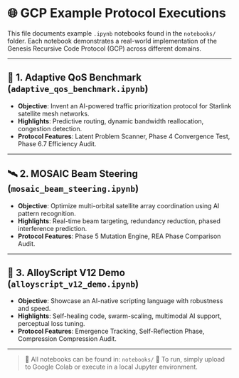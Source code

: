 # 🌐 GCP Example Protocol Executions

This file documents example `.ipynb` notebooks found in the `notebooks/` folder. Each notebook demonstrates a real-world implementation of the Genesis Recursive Code Protocol (GCP) across different domains.

---

## 📡 1. Adaptive QoS Benchmark (`adaptive_qos_benchmark.ipynb`)
- **Objective**: Invent an AI-powered traffic prioritization protocol for Starlink satellite mesh networks.
- **Highlights**: Predictive routing, dynamic bandwidth reallocation, congestion detection.
- **Protocol Features**: Latent Problem Scanner, Phase 4 Convergence Test, Phase 6.7 Efficiency Audit.

---

## 🛰 2. MOSAIC Beam Steering (`mosaic_beam_steering.ipynb`)
- **Objective**: Optimize multi-orbital satellite array coordination using AI pattern recognition.
- **Highlights**: Real-time beam targeting, redundancy reduction, phased interference prediction.
- **Protocol Features**: Phase 5 Mutation Engine, REA Phase Comparison Audit.

---

## 🧬 3. AlloyScript V12 Demo (`alloyscript_v12_demo.ipynb`)
- **Objective**: Showcase an AI-native scripting language with robustness and speed.
- **Highlights**: Self-healing code, swarm-scaling, multimodal AI support, perceptual loss tuning.
- **Protocol Features**: Emergence Tracking, Self-Reflection Phase, Compression Compression Audit.

---


> 📁 All notebooks can be found in: `notebooks/`
> 🔧 To run, simply upload to Google Colab or execute in a local Jupyter environment.
